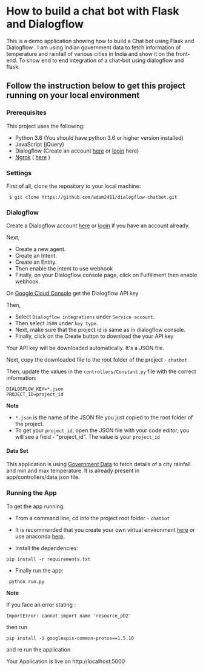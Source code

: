 # How to build a chat bot with Flask and Dialogflow

This is a demo application showing how to build a Chat bot using Flask and Dialogflow . I am using Indian government data to fetch information of temperature and rainfall of various cities in India and show it on the front-end. To show end to end integration of a chat-bot using dialogflow and flask. 


## Follow the instruction below to get this project running on your local environment

### Prerequisites

This project uses the following:

 - Python 3.6 (You should have python 3.6 or higher version installed)
 - JavaScript (jQuery)
 - Dialogflow (Create an account [here](https://dashboard.pusher.com/accounts/sign_up) or [login](https://dashboard.pusher.com/accounts/sign_in) here)
 - [Ngrok](https://ngrok.com/) ( [here](https://ngrok.com/download) )

### Settings

First of all, clone the repository to your local machine:

```
 $ git clone https://github.com/adam2411/dialogflow-chatbot.git
```


### Dialogflow

Create a Dialogflow account [here](https://console.dialogflow.com/api-client/#/login) or [login](https://console.dialogflow.com/api-client/#/login) if you have an account already.

Next,
  - Create a new agent.
  - Create an Intent.
  - Create an Entity.
  - Then enable the intent to use webhook
  - Finally, on your Dialogflow console page, click on Fulfillment then enable webhook. 

On [Google Cloud Console](https://console.cloud.google.com/apis/credentials/serviceaccountkey) get the Dialogflow API key

Then,
  - Select `Dialogflow integrations` under `Service account`. 
  - Then select `JSON` under `key type`. 
  - Next, make sure that the project id is same as in dialogflow console.
  - Finally, click on the Create button to download the your API key

Your API key will be downloaded automatically. It's a JSON file.

Next, copy the downloaded file to the root folder of the project - `chatbot`

Then, update the values in the `controllers/Constant.py` file with the correct information:
 ```
 DIALOGFLOW_KEY=*.json
 PROJECT_ID=project_id
 ```
 **Note**
   - `*.json` is the name of the JSON file you just copied to the root folder of the project.
   - To get your `project_id`, open the JSON file with your code editor, you will see a field - "project_id". The value is your `project_id`


#### Data Set

This application is using [Government Data](https://data.gov.in/resources/monthly-mean-maximum-minimum-temperature-and-total-rainfall-based-upon-1901-2000-data-3) to fetch details of a city rainfall and min and max temperature.
It is already present in app/controllers/data.json file.



### Running the App

To get the app running:

 - From a command line, cd into the project root folder - `chatbot`
 - It is recommended that you create your own virtual environment [here](https://docs.python.org/3/tutorial/venv.html) or use anaconda [here](https://www.anaconda.com/distribution/).

 - Install the dependencies:
 ```
 pip install -r requirements.txt
 ```
 - Finally run the app:
 ```
  python run.py
 ```
**Note**

If you face an error stating : 
````
ImportError: cannot import name 'resource_pb2'
````
then run
```
pip install -U googleapis-common-protos==1.5.10
```

and re run the application

Your Application is live on http://localhost:5000


